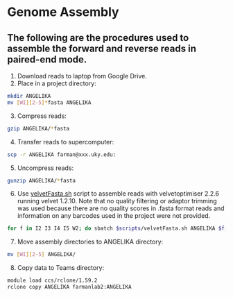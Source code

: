 # Genome Assembly

## The following are the procedures used to assemble the forward and reverse reads in paired-end mode.

1. Download reads to laptop from Google Drive.
2. Place in a project directory:
```bash
mkdir ANGELIKA
mv [WI][2-5]*fasta ANGELIKA
```
3. Compress reads:
```bash
gzip ANGELIKA/*fasta
```
4. Transfer reads to supercomputer:
```bash
scp -r ANGELIKA farman@xxx.uky.edu:
```
5. Uncompress reads:
```bash
gunzip ANGELIKA/*fasta
```
6. Use [velvetFasta.sh](/scripts/velvetFasta.sh) script to assemble reads with velvetoptimiser 2.2.6 running velvet 1.2.10. Note that no quality filtering or adaptor trimming was used because there are no quality scores in .fasta format reads and information on any barcodes used in the project were not provided. 
```bash
for f in I2 I3 I4 I5 W2; do sbatch $scripts/velvetFasta.sh ANGELIKA $f; done
```
7. Move assembly directories to ANGELIKA directory:
```bash
mv [WI][2-5] ANGELIKA/
```
8. Copy data to Teams directory:
```bash
module load ccs/rclone/1.59.2
rclone copy ANGELIKA farmanlab2:ANGELIKA
```
